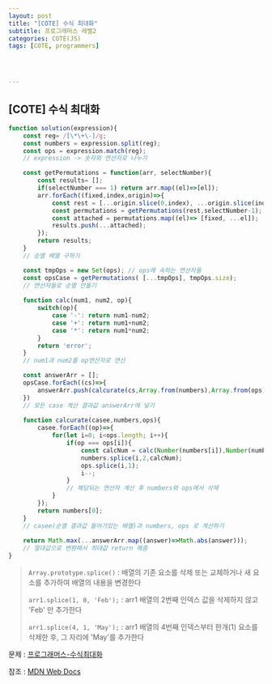 ```yaml
---
layout: post
title: "[COTE] 수식 최대화"
subtitle: 프로그래머스 레벨2
categories: COTE(JS)
tags: [COTE, programmers]




---
```



## [COTE] 수식 최대화

```javascript
function solution(expression){
    const reg= /[\*\+\-]/g;
    const numbers = expression.split(reg);
    const ops = expression.match(reg);
    // expression -> 숫자와 연산자로 나누기

    const getPermutations = function(arr, selectNumber){
        const results= [];
        if(selectNumber === 1) return arr.map((el)=>[el]);
        arr.forEach((fixed,index,origin)=>{
            const rest = [...origin.slice(0,index), ...origin.slice(index+1)];
            const permutations = getPermutations(rest,selectNumber-1);
            const attached = permutations.map((el)=> [fixed, ...el]);
            results.push(...attached);
        });
        return results;
    }
    // 순열 배열 구하기

    const tmpOps = new Set(ops); // ops에 속하는 연산자들
    const opsCase = getPermutations( [...tmpOps], tmpOps.size);
    // 연산자들로 순열 만들기
    
    function calc(num1, num2, op){
        switch(op){
            case '-': return num1-num2;
            case '+': return num1+num2;
            case '*': return num1*num2;
        }
        return 'error';
    }
    // num1과 num2를 op연산자로 연산

    const answerArr = [];
    opsCase.forEach((cs)=>{
        answerArr.push(calcurate(cs,Array.from(numbers),Array.from(ops)));
    })
    // 모든 case 계산 결과값 answerArr에 넣기
    
    function calcurate(casee,numbers,ops){
        casee.forEach((op)=>{
            for(let i=0; i<ops.length; i++){
                if(op === ops[i]){
                    const calcNum = calc(Number(numbers[i]),Number(numbers[i+1]),op);
                    numbers.splice(i,2,calcNum);
                    ops.splice(i,1);
                    i--;
                }
                // 해당되는 연산자 계산 후 numbers와 ops에서 삭제
            }
        });
        return numbers[0];
    }
    // casee(순열 결과값 들어가있는 배열)과 numbers, ops 로 계산하기
    
    return Math.max(...answerArr.map((answer)=>Math.abs(answer)));
    // 절대값으로 변환해서 최대값 return 해줌
}
```

> `Array.prototype.splice()` : 배열의 기존 요소를 삭제 또는 교체하거나 새 요소를 추가하여 배열의 내용을 변경한다
>
> `arr1.splice(1, 0, 'Feb');` : arr1 배열의 2번째 인덱스 값을 삭제하지 않고 'Feb' 만 추가한다
>
> `arr1.splice(4, 1, 'May');` : arr1 배열의 4번째 인덱스부터 한개(1) 요소를 삭제한 후, 그 자리에 'May'를 추가한다



문제 : [프로그래머스-수식최대화](https://programmers.co.kr/learn/courses/30/lessons/67257)

참조 : [MDN Web Docs](https://developer.mozilla.org/ko/docs/Web/JavaScript/Reference/Global_Objects/Array/splice)